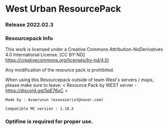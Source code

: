 # West Urban ResourcePack

### Release 2022.02.3

### Resourcepack Info

This work is licensed under a Creative Commons Attribution-NoDerivatives 4.0 International License.
[CC BY-ND] https://creativecommons.org/licenses/by-nd/4.0/

Any modification of the resource pack is prohibited.

When using this Resourcepack outside of team West's servers / maps,
please make sure to leave: < Resource Pack by WEST server - https://discord.gg/5pE76xC >

`Made by : Avaerunun (exoxaierist@naver.com)`

`Compatible MC version : 1.18.X`

### Optifine is required for proper use.
